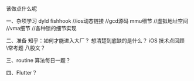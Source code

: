 该做点什么呢

一、杂项学习
dyld
fishhook
//ios动态链接
//gcd源码
mmu细节
//虚拟地址空间 
//vma细节
//各种锁的细节实现

二、准备
知乎：如何才能进入大厂？ 想清楚到底缺的是什么？
iOS 技术点回顾\常考题
八股文？

三、routine
算法每日一题？

四、Flutter？

